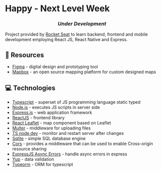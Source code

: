 # Happy - Next Level Week

<div align="center"><h3><i>Under Development</i></h3></div>

Project provided by [Rocket Seat](https://rocketseat.com.br/week/inscricao/11.0) to learn backend, frontend and mobile development employing React JS, React Native and Express.

<!-- <div align="center">

<img src="https://res.cloudinary.com/lorransutter/image/upload/v1591489742/ecoleta_site_preview.gif" alt="Site preview" height="300"/>
<img src="https://res.cloudinary.com/lorransutter/image/upload/v1591491000/ecoleta_mobile_preview.gif" alt="Mobile preview" height="300"/>

</div> -->

<!-- This project aims to create a web application and mobile web app to help people find places that contribute to **recycling**.

The web application is intended for the use of collection points, where is possible to:

- Register yourself as a collection point with name, email, whatsapp number, city, province/state, location, image and items that you collect.
- It is possible to upload and image of the place and user a interactive map to mark the place location.

The mobile web app is indended for users that want to find collection points, where is possible to:

- Find places by location and collected items.
- Browse for collection points using a map.
- Choose and read details about the collection point.
- Get in touch with the place, either registered email or whatsapp. -->

<!-- ## :runner: How to run

Open your terminal in the folder you want to clone the project

```sh
# Clone this repo
git clone https://github.com/LorranSutter/Ecoleta.git

# Go to the project
cd Ecoleta

# Go to each folder and install dependencies
cd backend
yarn

cd ../frontend
yarn

cd ../mobile
yarn
```

Now you will need two opened terminals to run the project. One for the backend and another one for the frontend or mobile.

Backend will run on http://localhost:5000/

Frontend will run on http://localhost:3000/

Mobile will run on http://localhost:19002/

```sh
# Go to backend
cd backend

# Run the project
yarn start

## In the another terminal ##

# Go to frontend
cd frontend

# Run the project
yarn start
```

For the mobile web app keep backend running and do the following:

```sh
# Go to mobile
cd mobile

# Run the project
expo start
```

This will start expo CLI on your browser. A QR code will appear on your screen and in terminal. You can scan this QR code with [Expo app](https://expo.io/tools#client) to see the application running in your phone. -->

## :book: Resources

- [Figma](https://www.figma.com/) - digital design and prototyping tool
- [Mapbox](https://www.mapbox.com/) - an open source mapping platform for custom designed maps

## :computer: Technologies

- [Typescript](https://www.typescriptlang.org/) - superset of JS programming language static typed
- [Node.js](https://nodejs.org/en/) - executes JS scripts in server side
- [Express.js](http://expressjs.com/) - web application framework
- [ReactJS](https://reactjs.org/) - frontend library
- [React Leaflet](https://react-leaflet.js.org/) - map component based on Leaflet
- [Multer](https://www.npmjs.com/package/multer) - middleware for uploading files
- [TS node dev](https://www.npmjs.com/package/ts-node-dev) - monitor and restart server after changes
- [Sqlite](https://www.sqlite.org/index.html) - simple SQL database engine
- [Cors](https://www.npmjs.com/package/cors) - provides a middleware that can be used to enable Cross-origin resource sharing
- [ExpressJS Async Errors](https://www.npmjs.com/package/express-async-errors) - handle async errors in express
- [Yup](https://www.npmjs.com/package/yup) - data validation
- [Typeorm](https://www.npmjs.com/package/typeorm) - ORM for typescript
<!-- - [React Navigation](https://reactnavigation.org/) - routing and navigation for react apps -->
<!-- - [React dropzone](https://react-dropzone.js.org/) - create zone to drop files -->
<!-- - [React Native](https://reactnative.dev/) - framework for mobile development -->
<!-- - [Expo](https://expo.io/) - tool for helping mobile development with react native -->
<!-- - [React Native Maps](https://github.com/react-native-community/react-native-maps) - map component for iOS and Android -->

